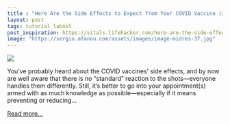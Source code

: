 ```yaml
---
title : "Here Are the Side Effects to Expect from Your COVID Vaccine (and How to Deal With Them)"
layout: post
tags: tutorial labnol
post_inspiration: https://vitals.lifehacker.com/here-are-the-side-effects-to-expect-from-your-covid-vac-1846602583
image: "https://sergio.afanou.com/assets/images/image-midres-37.jpg"
---
```


<img src="https://i.kinja-img.com/gawker-media/image/upload/s--I-ydFn6O--/c_fit,fl_progressive,q_80,w_636/ibokysvzisa5o5psmeii.jpg" /><p>You’ve probably heard<em> </em>about the COVID vaccines’ side effects, and by now are well aware that there is no “standard” reaction to the shots—everyone handles them differently. Still, it’s better to go into your appointment(s) armed with as much knowledge as possible—especially if it means preventing or reducing…</p><p><a href="https://vitals.lifehacker.com/here-are-the-side-effects-to-expect-from-your-covid-vac-1846602583">Read more...</a></p>